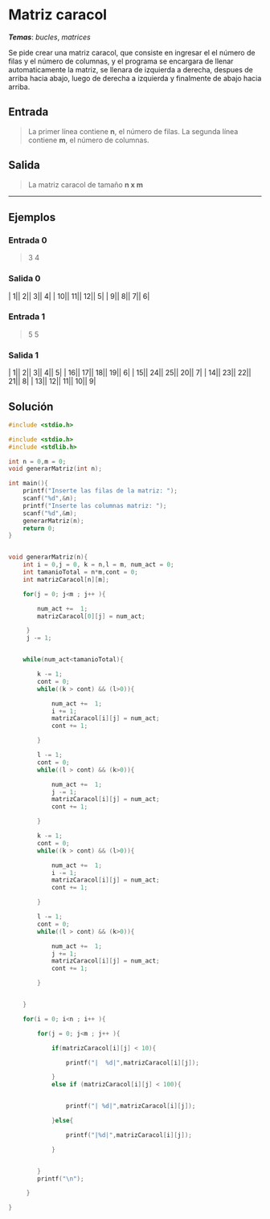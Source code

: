 # Matriz caracol

_**Temas**_: _bucles_, _matrices_

Se pide crear una matriz caracol, que consiste en ingresar el el número de filas y el número de columnas, y el programa se encargara de llenar automaticamente la matriz, se llenara de izquierda a derecha, despues de arriba hacia abajo, luego de derecha a izquierda y finalmente de abajo hacia arriba.

## Entrada

> La primer línea contiene **n**, el número de filas. La segunda línea contiene **m**, el número de columnas.

## Salida

> La matriz caracol de tamaño **n x m**

---

## Ejemplos

### Entrada 0

> 3
> 4

### Salida 0

|  1||  2||  3||  4|
| 10|| 11|| 12||  5|
|  9||  8||  7||  6|

### Entrada 1

> 5
> 5

### Salida 1

|  1||  2||  3||  4||  5|
| 16|| 17|| 18|| 19||  6|
| 15|| 24|| 25|| 20||  7|
| 14|| 23|| 22|| 21||  8|
| 13|| 12|| 11|| 10||  9|

## Solución

```C
#include <stdio.h>

#include <stdio.h>
#include <stdlib.h>

int n = 0,m = 0;
void generarMatriz(int n);

int main(){
    printf("Inserte las filas de la matriz: ");
    scanf("%d",&n);
    printf("Inserte las columnas matriz: ");
    scanf("%d",&m);
    generarMatriz(n);
    return 0;
}


void generarMatriz(n){
    int i = 0,j = 0, k = n,l = m, num_act = 0;
    int tamanioTotal = n*m,cont = 0;
    int matrizCaracol[n][m];

 	for(j = 0; j<m ; j++ ){

 		num_act +=  1;
 		matrizCaracol[0][j] = num_act;

	 }
	 j -= 1;


    while(num_act<tamanioTotal){

    	k -= 1;
    	cont = 0;
    	while((k > cont) && (l>0)){

    		num_act +=  1;
    		i += 1;
    		matrizCaracol[i][j] = num_act;
    		cont += 1;

		}

		l -= 1;
		cont = 0;
		while((l > cont) && (k>0)){

    		num_act +=  1;
    		j -= 1;
    		matrizCaracol[i][j] = num_act;
    		cont += 1;

		}

		k -= 1;
		cont = 0;
		while((k > cont) && (l>0)){

    		num_act +=  1;
    		i -= 1;
    		matrizCaracol[i][j] = num_act;
    		cont += 1;

		}

		l -= 1;		
		cont = 0;
		while((l > cont) && (k>0)){

    		num_act +=  1;
    		j += 1;
    		matrizCaracol[i][j] = num_act;
    		cont += 1;

		}


    }

    for(i = 0; i<n ; i++ ){

 		for(j = 0; j<m ; j++ ){

 			if(matrizCaracol[i][j] < 10){

 				printf("|  %d|",matrizCaracol[i][j]);

			}
			else if (matrizCaracol[i][j] < 100){


				printf("| %d|",matrizCaracol[i][j]);

			}else{

				printf("|%d|",matrizCaracol[i][j]);

			}


 		}
 		printf("\n");

	 }

}

```
